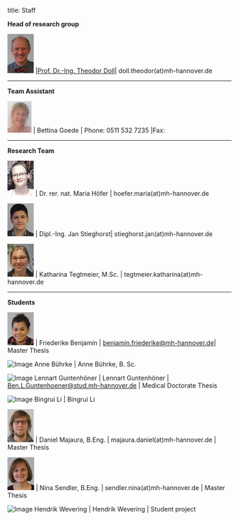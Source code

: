 title: Staff

**Head of research group**

![Image Theo Doll](Theo.png) |[Prof. Dr.-Ing. Theodor Doll](pagedoll.html)|	doll.theodor(at)mh-hannover.de   


----------------------------------------------------------------------------------------
**Team Assistant**

![Image Bettina Goede](Bettina.jpg) | Bettina Goede	|	Phone: 0511 532 7235 |Fax: 


----------------
**Research Team**   

![Image Maria Höfer](Maria.png) | Dr. rer. nat. Maria Höfer | hoefer.maria(at)mh-hannover.de     

![Image Jan Stieghorst ](Jan.png) |  Dipl.-Ing. Jan Stieghorst|	stieghorst.jan(at)mh-hannover.de    

![Image Katharina Tegtmeier](Katharina.png)  | Katharina Tegtmeier, M.Sc. 	|	tegtmeier.katharina(at)mh-hannover.de  

-----------------------------
**Students**

![Image Friederike Benjamin](Friederike.png) | Friederike Benjamin | benjamin.friederike@mh-hannover.de| Master Thesis

![Image Anne Bührke](Anne.png) | Anne Bührke, B. Sc. 

![Image Lennart Guntenhöner](Lennart.png) | Lennart Guntenhöner | Ben.L.Guntenhoener@stud.mh-hannover.de | Medical Doctorate Thesis 

![Image Bingrui Li](Bingrui.png) | Bingrui Li

![Image Daniel Majaura](Daniel.png) | Daniel Majaura, B.Eng.	|	majaura.daniel(at)mh-hannover.de	|	Master Thesis

![Image Nina Sendler](Nina.png) | Nina Sendler, B.Eng.	|	sendler.nina(at)mh-hannover.de	|	Master Thesis

![Image Hendrik Wevering](Hendrik.png) | Hendrik Wevering | Student project

